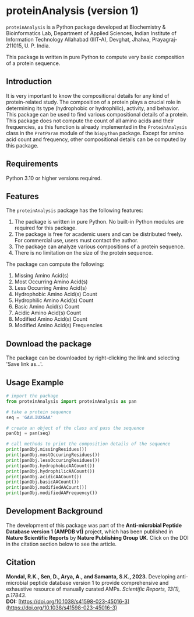 # proteinAnalysis (version 1)
`proteinAnalysis` is a Python package developed at Biochemistry & Bioinformatics Lab, Department of Applied Sciences, Indian Institute of Information Technology Allahabad (IIIT-A), Devghat, Jhalwa, Prayagraj-211015, U. P. India.

This package is written in pure Python to compute very basic composition of a protein sequence.

## Introduction
It is very important to know the compositional details for any kind of protein-related study. The composition of a protein plays a crucial role in determining its type (hydrophobic or hydrophilic), activity, and behavior. This package can be used to find various compositional details of a protein. This package does not compute the count of all amino acids and their frequencies, as this function is already implemented in the `ProteinAnalysis` class in the `ProtParam` module of the `biopython` package. Except for amino acid count and frequency, other compositional details can be computed by this package.

## Requirements
Python 3.10 or higher versions required.

## Features
The `proteinAnalysis` package has the following features:

1. The package is written in pure Python. No built-in Python modules are required for this package.
2. The package is free for academic users and can be distributed freely. For commercial use, users must contact the author.
3. The package can analyze various compositions of a protein sequence.
4. There is no limitation on the size of the protein sequence.

The package can compute the following:

1. Missing Amino Acid(s)
2. Most Occurring Amino Acid(s)
3. Less Occurring Amino Acid(s)
4. Hydrophobic Amino Acid(s) Count
5. Hydrophilic Amino Acid(s) Count
6. Basic Amino Acid(s) Count
7. Acidic Amino Acid(s) Count
8. Modified Amino Acid(s) Count
9. Modified Amino Acid(s) Frequencies

## Download the package
The package can be downloaded by right-clicking the link and selecting 'Save link as...'.

## Usage Example
```python
# import the package
from proteinAnalysis import proteinAnalysis as pan

# take a protein sequence
seq = 'GAVLIUXGAA'

# create an object of the class and pass the sequence
panObj = pan(seq)

# call methods to print the composition details of the sequence
print(panObj.missingResidues())
print(panObj.mostOccuringResidues())
print(panObj.lessOccuringResidues())
print(panObj.hydrophobicAACount())
print(panObj.hydrophilicAACount())
print(panObj.acidicAACount())
print(panObj.basicAACount())
print(panObj.modifiedAACount())
print(panObj.modifiedAAFrequency())
```

## Development Background
The development of this package was part of the **Anti-microbial Peptide Database version 1 (AMPDB v1)** project, which has been published in **Nature Scientific Reports** by **Nature Publishing Group UK**. Click on the DOI in the citation section below to see the article.

## Citation
**Mondal, R.K., Sen, D., Arya, A., and Samanta, S.K., 2023.** Developing anti-microbial peptide database version 1 to provide comprehensive and exhaustive resource of manually curated AMPs. *Scientific Reports, 13(1), p.17843.*  
**DOI:** [https://doi.org/10.1038/s41598-023-45016-3](https://doi.org/10.1038/s41598-023-45016-3)

